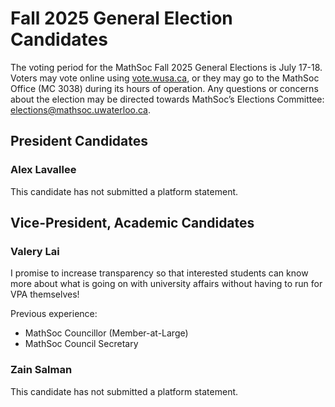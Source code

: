 # Fall 2025 General Election Candidates

The voting period for the MathSoc Fall 2025 General Elections is July 17-18. Voters may vote online using [vote.wusa.ca](https://vote.wusa.ca/), or they may go to the MathSoc Office (MC 3038) during its hours of operation. Any questions or concerns about the election may be directed towards MathSoc’s Elections Committee: [elections@mathsoc.uwaterloo.ca](mailto:elections@mathsoc.uwaterloo.ca).

## President Candidates

### Alex Lavallee

This candidate has not submitted a platform statement.

## Vice-President, Academic Candidates

### Valery Lai

I promise to increase transparency so that interested students can know more about what is going on with university affairs without having to run for VPA themselves!

Previous experience:

- MathSoc Councillor (Member-at-Large)
- MathSoc Council Secretary

### Zain Salman

This candidate has not submitted a platform statement.
